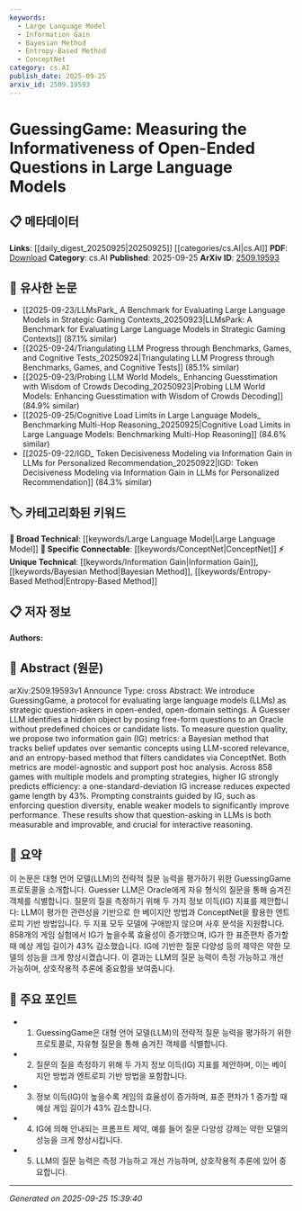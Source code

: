 ```yaml
---
keywords:
  - Large Language Model
  - Information Gain
  - Bayesian Method
  - Entropy-Based Method
  - ConceptNet
category: cs.AI
publish_date: 2025-09-25
arxiv_id: 2509.19593
---
```


<!-- KEYWORD_LINKING_METADATA:
{
  "processed_timestamp": "2025-09-25T15:39:40.355498",
  "vocabulary_version": "1.0",
  "selected_keywords": [
    "Large Language Model",
    "Information Gain",
    "Bayesian Method",
    "Entropy-Based Method",
    "ConceptNet"
  ],
  "rejected_keywords": [],
  "similarity_scores": {
    "Large Language Model": 0.85,
    "Information Gain": 0.78,
    "Bayesian Method": 0.72,
    "Entropy-Based Method": 0.7,
    "ConceptNet": 0.77
  },
  "extraction_method": "AI_prompt_based",
  "budget_applied": true,
  "candidates_json": {
    "candidates": [
      {
        "surface": "Large Language Models",
        "canonical": "Large Language Model",
        "aliases": [
          "LLM",
          "Large Language Models"
        ],
        "category": "broad_technical",
        "rationale": "Central to the paper's focus on evaluating question-asking capabilities.",
        "novelty_score": 0.3,
        "connectivity_score": 0.9,
        "specificity_score": 0.7,
        "link_intent_score": 0.85
      },
      {
        "surface": "Information Gain",
        "canonical": "Information Gain",
        "aliases": [
          "IG"
        ],
        "category": "unique_technical",
        "rationale": "Key metric used for evaluating question quality in the study.",
        "novelty_score": 0.65,
        "connectivity_score": 0.75,
        "specificity_score": 0.8,
        "link_intent_score": 0.78
      },
      {
        "surface": "Bayesian Method",
        "canonical": "Bayesian Method",
        "aliases": [
          "Bayesian Approach"
        ],
        "category": "unique_technical",
        "rationale": "Describes a specific technique for tracking belief updates in the study.",
        "novelty_score": 0.7,
        "connectivity_score": 0.6,
        "specificity_score": 0.85,
        "link_intent_score": 0.72
      },
      {
        "surface": "Entropy-Based Method",
        "canonical": "Entropy-Based Method",
        "aliases": [
          "Entropy Method"
        ],
        "category": "unique_technical",
        "rationale": "Represents a distinct approach for filtering candidates in the research.",
        "novelty_score": 0.68,
        "connectivity_score": 0.65,
        "specificity_score": 0.82,
        "link_intent_score": 0.7
      },
      {
        "surface": "ConceptNet",
        "canonical": "ConceptNet",
        "aliases": [],
        "category": "specific_connectable",
        "rationale": "Used as a resource for filtering candidates, relevant for linking to semantic networks.",
        "novelty_score": 0.5,
        "connectivity_score": 0.78,
        "specificity_score": 0.75,
        "link_intent_score": 0.77
      }
    ],
    "ban_list_suggestions": [
      "protocol",
      "Oracle",
      "Guesser",
      "game length",
      "efficiency"
    ]
  },
  "decisions": [
    {
      "candidate_surface": "Large Language Models",
      "resolved_canonical": "Large Language Model",
      "decision": "linked",
      "scores": {
        "novelty": 0.3,
        "connectivity": 0.9,
        "specificity": 0.7,
        "link_intent": 0.85
      }
    },
    {
      "candidate_surface": "Information Gain",
      "resolved_canonical": "Information Gain",
      "decision": "linked",
      "scores": {
        "novelty": 0.65,
        "connectivity": 0.75,
        "specificity": 0.8,
        "link_intent": 0.78
      }
    },
    {
      "candidate_surface": "Bayesian Method",
      "resolved_canonical": "Bayesian Method",
      "decision": "linked",
      "scores": {
        "novelty": 0.7,
        "connectivity": 0.6,
        "specificity": 0.85,
        "link_intent": 0.72
      }
    },
    {
      "candidate_surface": "Entropy-Based Method",
      "resolved_canonical": "Entropy-Based Method",
      "decision": "linked",
      "scores": {
        "novelty": 0.68,
        "connectivity": 0.65,
        "specificity": 0.82,
        "link_intent": 0.7
      }
    },
    {
      "candidate_surface": "ConceptNet",
      "resolved_canonical": "ConceptNet",
      "decision": "linked",
      "scores": {
        "novelty": 0.5,
        "connectivity": 0.78,
        "specificity": 0.75,
        "link_intent": 0.77
      }
    }
  ]
}
-->

# GuessingGame: Measuring the Informativeness of Open-Ended Questions in Large Language Models

## 📋 메타데이터

**Links**: [[daily_digest_20250925|20250925]] [[categories/cs.AI|cs.AI]]
**PDF**: [Download](https://arxiv.org/pdf/2509.19593.pdf)
**Category**: cs.AI
**Published**: 2025-09-25
**ArXiv ID**: [2509.19593](https://arxiv.org/abs/2509.19593)

## 🔗 유사한 논문
- [[2025-09-23/LLMsPark_ A Benchmark for Evaluating Large Language Models in Strategic Gaming Contexts_20250923|LLMsPark: A Benchmark for Evaluating Large Language Models in Strategic Gaming Contexts]] (87.1% similar)
- [[2025-09-24/Triangulating LLM Progress through Benchmarks, Games, and Cognitive Tests_20250924|Triangulating LLM Progress through Benchmarks, Games, and Cognitive Tests]] (85.1% similar)
- [[2025-09-23/Probing LLM World Models_ Enhancing Guesstimation with Wisdom of Crowds Decoding_20250923|Probing LLM World Models: Enhancing Guesstimation with Wisdom of Crowds Decoding]] (84.9% similar)
- [[2025-09-25/Cognitive Load Limits in Large Language Models_ Benchmarking Multi-Hop Reasoning_20250925|Cognitive Load Limits in Large Language Models: Benchmarking Multi-Hop Reasoning]] (84.6% similar)
- [[2025-09-22/IGD_ Token Decisiveness Modeling via Information Gain in LLMs for Personalized Recommendation_20250922|IGD: Token Decisiveness Modeling via Information Gain in LLMs for Personalized Recommendation]] (84.3% similar)

## 🏷️ 카테고리화된 키워드
**🧠 Broad Technical**: [[keywords/Large Language Model|Large Language Model]]
**🔗 Specific Connectable**: [[keywords/ConceptNet|ConceptNet]]
**⚡ Unique Technical**: [[keywords/Information Gain|Information Gain]], [[keywords/Bayesian Method|Bayesian Method]], [[keywords/Entropy-Based Method|Entropy-Based Method]]

## 📋 저자 정보

**Authors:** 

## 📄 Abstract (원문)

arXiv:2509.19593v1 Announce Type: cross 
Abstract: We introduce GuessingGame, a protocol for evaluating large language models (LLMs) as strategic question-askers in open-ended, open-domain settings. A Guesser LLM identifies a hidden object by posing free-form questions to an Oracle without predefined choices or candidate lists. To measure question quality, we propose two information gain (IG) metrics: a Bayesian method that tracks belief updates over semantic concepts using LLM-scored relevance, and an entropy-based method that filters candidates via ConceptNet. Both metrics are model-agnostic and support post hoc analysis. Across 858 games with multiple models and prompting strategies, higher IG strongly predicts efficiency: a one-standard-deviation IG increase reduces expected game length by 43\%. Prompting constraints guided by IG, such as enforcing question diversity, enable weaker models to significantly improve performance. These results show that question-asking in LLMs is both measurable and improvable, and crucial for interactive reasoning.

## 📝 요약

이 논문은 대형 언어 모델(LLM)의 전략적 질문 능력을 평가하기 위한 GuessingGame 프로토콜을 소개합니다. Guesser LLM은 Oracle에게 자유 형식의 질문을 통해 숨겨진 객체를 식별합니다. 질문의 질을 측정하기 위해 두 가지 정보 이득(IG) 지표를 제안합니다: LLM이 평가한 관련성을 기반으로 한 베이지안 방법과 ConceptNet을 활용한 엔트로피 기반 방법입니다. 두 지표 모두 모델에 구애받지 않으며 사후 분석을 지원합니다. 858개의 게임 실험에서 IG가 높을수록 효율성이 증가했으며, IG가 한 표준편차 증가할 때 예상 게임 길이가 43% 감소했습니다. IG에 기반한 질문 다양성 등의 제약은 약한 모델의 성능을 크게 향상시켰습니다. 이 결과는 LLM의 질문 능력이 측정 가능하고 개선 가능하며, 상호작용적 추론에 중요함을 보여줍니다.

## 🎯 주요 포인트

- 1. GuessingGame은 대형 언어 모델(LLM)의 전략적 질문 능력을 평가하기 위한 프로토콜로, 자유형 질문을 통해 숨겨진 객체를 식별합니다.
- 2. 질문의 질을 측정하기 위해 두 가지 정보 이득(IG) 지표를 제안하며, 이는 베이지안 방법과 엔트로피 기반 방법을 포함합니다.
- 3. 정보 이득(IG)이 높을수록 게임의 효율성이 증가하며, 표준 편차가 1 증가할 때 예상 게임 길이가 43% 감소합니다.
- 4. IG에 의해 안내되는 프롬프트 제약, 예를 들어 질문 다양성 강제는 약한 모델의 성능을 크게 향상시킵니다.
- 5. LLM의 질문 능력은 측정 가능하고 개선 가능하며, 상호작용적 추론에 있어 중요합니다.


---

*Generated on 2025-09-25 15:39:40*
